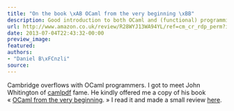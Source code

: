 ```yaml
---
title: "On the book \xAB OCaml from the very beginning \xBB"
description: Good introduction to both OCaml and (functional) programming
url: http://www.amazon.co.uk/review/R28WYJ13WA94YL/ref=cm_cr_rdp_perm?ie=UTF8&ASIN=0957671105&linkCode=&nodeID=&tag=
date: 2013-07-04T22:43:32-00:00
preview_image:
featured:
authors:
- "Daniel B\xFCnzli"
source:
---
```


<p>Cambridge overflows with OCaml programmers. I got to meet John Whitington of <a href="http://www.coherentpdf.com/ocaml-libraries.html">camlpdf</a> fame. He kindly offered me a copy of his book &laquo;&nbsp;<a href="http://ocaml-book.com">OCaml from the very beginning</a>. &raquo; I read it and made a small review <a href="http://www.amazon.co.uk/review/R28WYJ13WA94YL/ref=cm_cr_rdp_perm?ie=UTF8&amp;ASIN=0957671105&amp;linkCode=&amp;nodeID=&amp;tag=">here</a>.</p>
